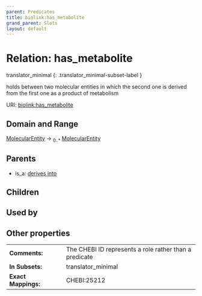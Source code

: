 ```yaml
---
parent: Predicates
title: biolink:has_metabolite
grand_parent: Slots
layout: default
---
```


# Relation: has_metabolite

translator_minimal
{: .translator_minimal-subset-label }


holds between two molecular entities in which the second one is derived from the first one as a product of metabolism

URI: [biolink:has_metabolite](https://w3id.org/biolink/has_metabolite)

## Domain and Range

[MolecularEntity](MolecularEntity.md) ->  <sub>0..\*</sub> [MolecularEntity](MolecularEntity.md)

## Parents

 *  is_a: [derives into](derives_into.md)

## Children


## Used by


## Other properties

|  |  |  |
| --- | --- | --- |
| **Comments:** | | The CHEBI ID represents a role rather than a predicate |
| **In Subsets:** | | translator_minimal |
| **Exact Mappings:** | | CHEBI:25212 |

